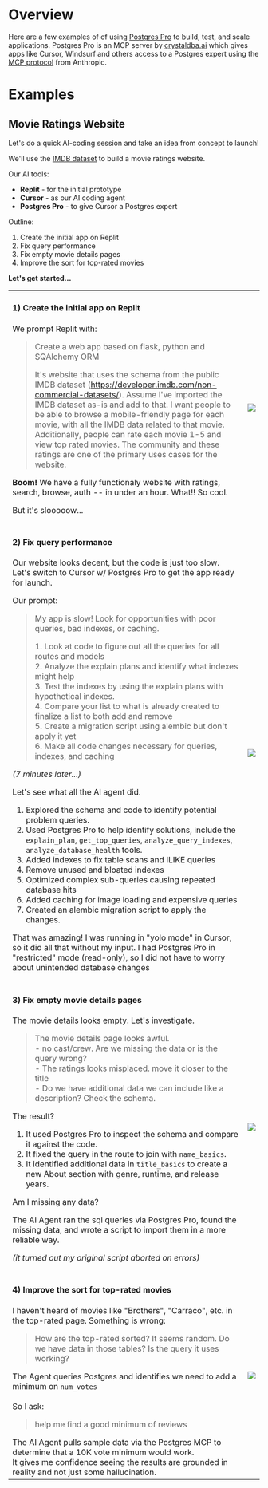 # Overview

Here are a few examples of of using [Postgres Pro](https://github.com/crystaldba/postgres-mcp) to build, test, and scale applications. Postgres Pro is an MCP server by [crystaldba.ai](crystaldba.ai) which gives apps like Cursor, Windsurf and others access to a Postgres expert using the [MCP protocol](https://modelcontextprotocol.io/introduction) from Anthropic.

# Examples

## Movie Ratings Website

Let's do a quick AI-coding session and take an idea from concept to launch!

We'll use the [IMDB dataset](https://developer.imdb.com/non-commercial-datasets/) to build a movie ratings website.

Our AI tools:
- **Replit** - for the initial prototype
- **Cursor** - as our AI coding agent
- **Postgres Pro** - to give Cursor a Postgres expert

Outline:
1) Create the initial app on Replit
2) Fix query performance
3) Fix empty movie details pages
4) Improve the sort for top-rated movies

**Let's get started...**

<table>
  <tbody>
    <tr>
      <td align="left" valign="top">
        <h4>1) Create the initial app on Replit</h4>
        <p>We prompt Replit with:</p>
        <blockquote>
          <p>Create a web app based on flask, python and SQAlchemy ORM</p>
          <p>It's website that uses the schema from the public IMDB dataset (<a href="https://developer.imdb.com/non-commercial-datasets/">https://developer.imdb.com/non-commercial-datasets/</a>). Assume I've imported the IMDB dataset as-is and add to that. I want people to be able to browse a mobile-friendly page for each movie, with all the IMDB data related to that movie. Additionally, people can rate each movie 1-5 and view top rated movies. The community and these ratings are one of the primary uses cases for the website.</p>
        </blockquote>
        <p><b>Boom!</b> We have a fully functionaly website with ratings, search, browse, auth -- in under an hour.  What!!  So cool.</p>
        <p>But it's slooooow...</p>
    </td>
      <td align="center"><img src="https://deploy-preview-152--elated-shockley-6a4090.netlify.app/demos/mc-0-initial-app.png"/></td>
    </tr>
    <tr>
      <td align="left" valign="top">
        <h4>2) Fix query performance</h4>
        <p>Our website looks decent, but the code is just too slow.<br/>
        Let's switch to Cursor w/ Postgres Pro to get the app ready for launch.</p>
        <p>Our prompt:</p>
        <blockquote>
          <p>My app is slow!  Look for opportunities with poor queries, bad indexes, or caching.</p>
          <div>1. Look at code to figure out all the queries for all routes and models</div>
          <div>2. Analyze the explain plans and identify what indexes might help</div>
          <div>3. Test the indexes by using the explain plans with hypothetical indexes.</div>
          <div>4. Compare your list to what is already created to finalize a list to both add and remove</div>
          <div>5. Create a migration script using alembic but don't apply it yet</div>
          <div>6. Make all code changes necessary for queries, indexes, and caching</div>
        </blockquote>
        <div><em>(7 minutes later...)</em></div>
        <p>Let's see what all the AI agent did.</p>
        <ol>
          <li>Explored the schema and code to identify potential problem queries.</li>
          <li>Used Postgres Pro to help identify solutions, include the <code>explain_plan</code>, <code>get_top_queries</code>, <code>analyze_query_indexes</code>, <code>analyze_database_health</code> tools.</li>
          <li>Added indexes to fix table scans and ILIKE queries</li>
          <li>Remove unused and bloated indexes</li>
          <li>Optimized complex sub-queries causing repeated database hits</li>
          <li>Added caching for image loading and expensive queries</li>
          <li>Created an alembic migration script to apply the changes.</li>
        </ol>
        <p>That was amazing! I was running in "yolo mode" in Cursor, so it did all that without my input. I had Postgres Pro in "restricted" mode (read-only), so I did not have to worry about unintended database changes</p>
      </td>
      <td align="center"><img src="https://deploy-preview-152--elated-shockley-6a4090.netlify.app/demos/mc-1-go-0-to-1.png"/></td>
    </tr>
    <tr>
      <td align="left" valign="top">
        <h4>3) Fix empty movie details pages</h4>
        <p>The movie details looks empty. Let's investigate.</p>
        <blockquote>
          <div>The movie details page looks awful.</div>
          <div>- no cast/crew. Are we missing the data or is the query wrong?</div>
          <div>- The ratings looks misplaced. move it closer to the title</div>
          <div>- Do we have additional data we can include like a description? Check the schema.</div>
        </blockquote>
        <div>The result?</div>
        <ol>
          <li>It used Postgres Pro to inspect the schema and compare it against the code.</li>
          <li>It fixed the query in the route to join with <code>name_basics</code>.</li>
          <li>It identified additional data in <code>title_basics</code>
          to create a new About section with genre, runtime, and release years.</li>
        </ol>
        <p>Am I missing any data?</p>
        <p>The AI Agent ran the sql queries via Postgres Pro, found the missing data, and wrote a script
        to import them in a more reliable way.</p>
        <div><em>(it turned out my original script aborted on errors)</em></p>
      </td>
      <td align="center"><a href="https://youtu.be/1yEPbP_Sve0"><img src="https://deploy-preview-152--elated-shockley-6a4090.netlify.app/demos/mc-2-movie-details.png"/></a></td>
    </tr>
    <tr>
      <td align="left" valign="top">
        <h4>4) Improve the sort for top-rated movies</h4>
        <p>I haven't heard of movies like "Brothers", "Carraco", etc. in the top-rated page. Something is wrong:</p>
        <blockquote>
          <div>How are the top-rated sorted?  It seems random.
          Do we have data in those tables?  Is the query it uses working?</div>
        </blockquote>
        <div>The Agent queries Postgres and identifies we need to add a minimum on <code>num_votes</code></div>
        <br/>
        <div>So I ask:</div>
        <blockquote>
          <div>help me find a good minimum of reviews</div>
        </blockquote>
        <div>The AI Agent pulls sample data via the Postgres MCP to determine that a 10K vote minimum would work.</div>
        <div>It gives me confidence seeing the results are grounded in reality and not just some hallucination.</div>
      </td>
      <td align="center"><a href="https://youtube.com/shorts/UTqmeiC2xU8"><img src="https://deploy-preview-152--elated-shockley-6a4090.netlify.app/demos/mc-3-top-rated-sort.png"/></a></td>
    </tr>
  </tbody>
</table>
